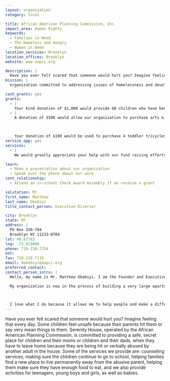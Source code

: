 ```yaml
---
layout: organization
category: local

title: African American Planning Commission, Inc.
impact_area: Human Rights
keywords: 
  - Families in Need
  - The Homeless and Hungry
  - Women in Need
location_services: Brooklyn
location_offices: Brooklyn
website: www.aapci.org

description: |
  Have you ever felt scared that someone would hurt you? Imagine feeling that every day. Some children feel unsafe because their parents hit them or say very mean things to them. Serenity House, operated by the African American Planning Commission, is committed to providing a safe, secret place for children and their moms or children and their dads, when they have to leave home because they are being hit or verbally abused by another adult in the house. Some of the services we provide are: counseling services, making sure the children continue to go to school, helping families find a new place to live permanently away from the abusive parent, helping them make sure they have enough food to eat, and we also provide activities for teenagers, young boys and girls, as well as babies.
mission: |
  organization committed to addressing issues of homelessness and developing innovative solutions to joblessness which in turn leads to the self-reliance and the economic independence of those served.

cash_grants: yes
grants: 
  - |
    Your kind donation of $1,000 would provide 68 children who have been abused or witnessed domestic violence with a "Care Package" that will include a back pack, pencils, age appropriate reading books, note books, crayons, a throw blanket, and a teddy bear.
  - |
    A donation of $500 would allow our organization to purchase arts & crafts supplies for the Infant/Child Care and Recreation program.

    

    Your donation of $100 would be used to purchase 4 toddler tricycles for the children in the infant and child care program.
service_opp: yes
services: 
  - |
    We would greatly appreciate your help with our fund raising efforts. We are trying to raise $20,000 to pay for architectural services so that our new building design can be completed on time. The City of New York has promised to give us a grant of $30 million to build the 70 unit apartment building but we must raise the architectural fees by ourselves. Once our architect has finished designing the building, it can take up to one and a half years to complete the construction.

learn: 
  - Make a presentation about our organization
  - Speak over the phone about our work
cont_relationship: 
  - Attend an in-school Check Award Assembly if we receive a grant

salutation: Mr.
first_name: Matthew
last_name: Okebiyi
title_contact_person: Executive Director

city: Brooklyn
state: NY
address: |
  PO Box 330-704  
  Brooklyn NY 11233-0704
lat: 40.67783
lng: -73.919096
phone: 718-218-7254
ext: 
fax: 718-218-7115
email: mokebiyi@aapci.org
preferred_contact: 
contact_person_intro: |
  Hello, my name is Mr. Matthew Okebiyi. I am the Founder and Executive Director of the African American Planning Commission. I work with homeless families and children who being abused by a parent. My organization currently operates the largest domestic violence shelter in Brooklyn, but many of the people who live in the shelter come from all over New York City. 

  My organization is now in the process of building a very large apartment building in Brooklyn for seniors, single men and women and families who are very sick and are living with HIV and AIDS. Many of the children in the building may also be very sick and have HIV and AIDS. My organization plans to take care of everyone who will be living in the building by providing them with a safe, clean home in which to live, help them make new friends, and continue to go to school.

  

  I love what I do because it allows me to help people and make a difference in their lives. I have learned so much about homelessness, domestic violence and HIV/AIDS from both the children residing in our shelter and from their parents. I enjoy educating students about the mission of my organization and what we do. I welcome you to ask me any question you have or explain anything you do not quite understand.
---
```

Have you ever felt scared that someone would hurt you? Imagine feeling that every day. Some children feel unsafe because their parents hit them or say very mean things to them. Serenity House, operated by the African American Planning Commission, is committed to providing a safe, secret place for children and their moms or children and their dads, when they have to leave home because they are being hit or verbally abused by another adult in the house. Some of the services we provide are: counseling services, making sure the children continue to go to school, helping families find a new place to live permanently away from the abusive parent, helping them make sure they have enough food to eat, and we also provide activities for teenagers, young boys and girls, as well as babies.